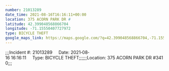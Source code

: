 ```yaml
---
number: 21013289
date_time: 2021-08-16T16:16:11+00:00
location: 375 ACORN PARK DR #
latitude: 42.399048568866704
longitude: -71.15550407727972
type: BICYCLE THEFT
google_maps_link: https://maps.google.com/?q=42.399048568866704,-71.15550407727972
---
```


;;;Incident #: 21013289     Date: 2021‐08‐16 16:16:11     Type: BICYCLE THEFT;;;;;;Location: 375 ACORN PARK DR #3410;;;
